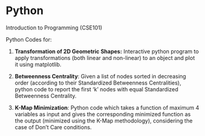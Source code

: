 # Python

Introduction to Programming (CSE101)

Python Codes for:

1. **Transformation of 2D Geometric Shapes:** Interactive python program to apply transformations (both linear and non-linear) to an object and plot it using matplotlib.

2. **Betweenness Centrality**: Given a list of nodes sorted in decreasing order (according to their Standardized Betweenness Centralities), python code to report the first ‘k’ nodes with equal Standardized Betweenness Centrality. 

3. **K-Map Minimization**: Python code which takes a function of maximum 4 variables as input and gives the corresponding minimized function as the output (minimized using the K-Map methodology), considering the case of Don’t Care conditions. 
